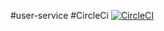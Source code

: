 #user-service
#CircleCi
[![CircleCI](https://circleci.com/gh/gaurav714/user-service.svg?style=svg)](https://circleci.com/gh/gaurav714/user-service)
